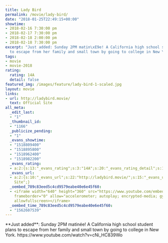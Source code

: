 ```yaml
---
title: Lady Bird
permalink: /movie/lady-bird/
date: "2018-01-25T22:49:15+00:00"
showtime:
- 2018-02-16 7:30:00 pm
- 2018-02-17 7:30:00 pm
- 2018-02-18 2:00:00 pm
- 2018-02-18 7:30:00 pm
excerpt: "Just added: Sunday 2PM matin\xE9e! A California high school student plans
  to escape from her family and small town by going to college in New York."
tags:
- movie
- movie-2018
rating:
  rating: 14A
  detail: false
featured_img: /images/feature/lady-bird-1-scaled.jpg
layout: movie
links:
- url: http://ladybird.movie/
  text: Official Site
all_meta:
  _edit_last:
  - "1"
  _thumbnail_id:
  - "1166"
  _publicize_pending:
  - "1"
  _evans_showtime:
  - "1518809400"
  - "1518895800"
  - "1518962400"
  - "1518982200"
  _evans_rating:
  - a:2:{s:13:"_evans_rating";s:3:"14A";s:20:"_evans_rating_detail";s:15:"Coarse Language";}
  _evans_url:
  - a:2:{s:10:"_evans_url";s:22:"http://ladybird.movie/";s:15:"_evans_url_name";s:13:"Official
    Site";}
  _oembed_789c83eed5c4cd9579eabe40e6e45f60:
  - <iframe width="640" height="360" src="https://www.youtube.com/embed/cNi_HC839Wo?feature=oembed"
    frameborder="0" allow="accelerometer; autoplay; encrypted-media; gyroscope; picture-in-picture"
    allowfullscreen></iframe>
  _oembed_time_789c83eed5c4cd9579eabe40e6e45f60:
  - "1562607539"
---
```


<div class="overview" dir="auto">**Just added**: Sunday 2PM matinée! A California high school student plans to escape from her family and small town by going to college in New York. https://www.youtube.com/watch?v=cNi_HC839Wo </div>